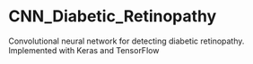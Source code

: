 # CNN_Diabetic_Retinopathy
Convolutional neural network for detecting diabetic retinopathy. Implemented with Keras and TensorFlow
